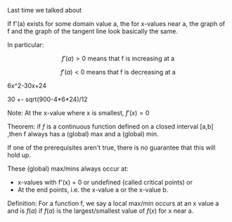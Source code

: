 Last time we talked about

If f'(a) exists for some domain value a, the for x-values near a, the graph of f and the graph of the tangent line look basically the same. 

In particular:

$$
f'(a) > 0 \text{ means that f is increasing at a} 
$$

$$
f'(a) < 0 \text{ means that f is decreasing at a} 
$$

6x^2-30x+24

30 +- sqrt(900-4\*6\*24)/12

Note: At the x-value where x is smallest, $f'(x) = 0$

Theorem:
if $f$ is a continuous function defined on a closed interval [a,b] ,then f always has a (global) max and a (global) min.

If one of the prerequisites aren't true, there is no guarantee that this will hold up.

These (global) max/mins always occur at:
* x-values with f'(x) = 0 or undefined (called critical points) or 
* At the end points, i.e. the x-value a or the x-value b.

Definition: For a function f, we say a local max/min occurs at an x value a and is $f(a)$ if $f(a)$ is the largest/smallest value of $f(x)$ for x near a.
